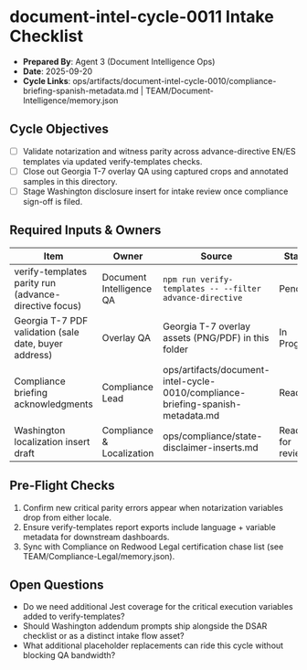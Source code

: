 # document-intel-cycle-0011 Intake Checklist

- **Prepared By**: Agent 3 (Document Intelligence Ops)
- **Date**: 2025-09-20
- **Cycle Links**: ops/artifacts/document-intel-cycle-0010/compliance-briefing-spanish-metadata.md | TEAM/Document-Intelligence/memory.json

## Cycle Objectives
- [ ] Validate notarization and witness parity across advance-directive EN/ES templates via updated verify-templates checks.
- [ ] Close out Georgia T-7 overlay QA using captured crops and annotated samples in this directory.
- [ ] Stage Washington disclosure insert for intake review once compliance sign-off is filed.

## Required Inputs & Owners
| Item | Owner | Source | Status |
| --- | --- | --- | --- |
| verify-templates parity run (advance-directive focus) | Document Intelligence QA | `npm run verify-templates -- --filter advance-directive` | Pending |
| Georgia T-7 PDF validation (sale date, buyer address) | Overlay QA | Georgia T-7 overlay assets (PNG/PDF) in this folder | In Progress |
| Compliance briefing acknowledgments | Compliance Lead | ops/artifacts/document-intel-cycle-0010/compliance-briefing-spanish-metadata.md | Ready |
| Washington localization insert draft | Compliance & Localization | ops/compliance/state-disclaimer-inserts.md | Ready for review |
## Pre-Flight Checks
1. Confirm new critical parity errors appear when notarization variables drop from either locale.
2. Ensure verify-templates report exports include language + variable metadata for downstream dashboards.
3. Sync with Compliance on Redwood Legal certification chase list (see TEAM/Compliance-Legal/memory.json).

## Open Questions
- Do we need additional Jest coverage for the critical execution variables added to verify-templates?
- Should Washington addendum prompts ship alongside the DSAR checklist or as a distinct intake flow asset?
- What additional placeholder replacements can ride this cycle without blocking QA bandwidth?









